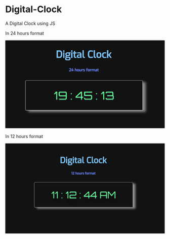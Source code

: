 # Digital-Clock
A Digital Clock using JS

In 24 hours format

![alt text](https://github.com/AlacritousCreature/Digital-Clock/blob/master/pic.png)



In 12 hours format

![alt text](https://github.com/AlacritousCreature/Digital-Clock/blob/master/pic12.png)
